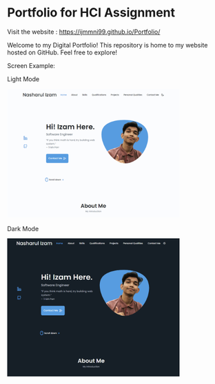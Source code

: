 # Portfolio for HCI Assignment

Visit the website : https://ijmmni99.github.io/Portfolio/

Welcome to my Digital Portfolio!
This repository is home to my website hosted on GitHub. Feel free to explore!

Screen Example:

Light Mode

<img src="https://raw.githubusercontent.com/ijmmni99/Portfolio/master/assets/img/readme1.PNG" width="400">

Dark Mode

<img src="https://raw.githubusercontent.com/ijmmni99/Portfolio/master/assets/img/readme2.PNG" width="400">
